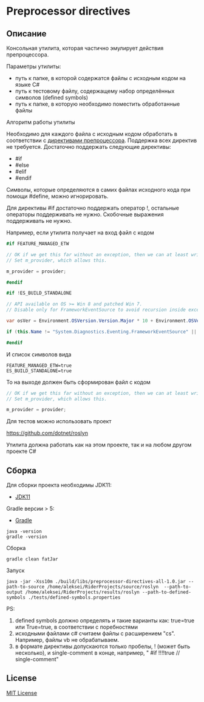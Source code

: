 # Preprocessor directives

## Описание
Консольная утилита, которая частично эмулирует действия препроцессора.

Параметры утилиты:
- путь к папке, в которой содержатся файлы с исходным кодом на языке C#
- путь к тестовому файлу, содержащему набор определённых символов (defined symbols)
- путь к папке, в которую необходимо поместить обработанные файлы

Алгоритм работы утилиты

Необходимо для каждого файла с исходным кодом обработать в соответствии с [директивами препроцессора](https://docs.microsoft.com/en-us/dotnet/csharp/language-reference/preprocessor-directives). Поддержка всех директив не требуется. Достаточно поддержать следующие директивы:
- \#if
- \#else
- \#elif
- \#endif

Символы, которые определяются в самих файлах исходного кода при помощи #define, можно игнорировать.

Для директивы #if достаточно поддержать оператор !, остальные операторы поддерживать не нужно. Скобочные выражения поддерживать не нужно.

Например, если утилита получает на вход файл с кодом

```csharp
#if FEATURE_MANAGED_ETW

// OK if we get this far without an exception, then we can at least write out error messages.
// Set m_provider, which allows this.

m_provider = provider;

#endif

#if !ES_BUILD_STANDALONE

// API available on OS >= Win 8 and patched Win 7.
// Disable only for FrameworkEventSource to avoid recursion inside exception handling.

var osVer = Environment.OSVersion.Version.Major * 10 + Environment.OSVersion.Version.Minor;

if (this.Name != "System.Diagnostics.Eventing.FrameworkEventSource" || osVer >= 62)

#endif
```

И список символов вида

```
FEATURE_MANAGED_ETW=true
ES_BUILD_STANDALONE=true
```

То на выходе должен быть сформирован файл с кодом

```csharp
// OK if we get this far without an exception, then we can at least write out error messages.
// Set m_provider, which allows this.

m_provider = provider;
```

Для тестов можно использовать проект

https://github.com/dotnet/roslyn

Утилита должна работать как на этом проекте, так и на любом другом проекте C#

## Сборка

Для сборки проекта необходимы JDK11:
* [JDK11](https://jdk.java.net/java-se-ri/11)

Gradle версии > 5:
* [Gradle](https://gradle.org/install/#manually)

```
java -version
gradle -version
```

Сборка

```
gradle clean fatJar
```

Запуск

```
java -jar -Xss10m ./build/libs/preprocessor-directives-all-1.0.jar --path-to-source /home/aleksei/RiderProjects/source/roslyn  --path-to-output /home/aleksei/RiderProjects/results/roslyn --path-to-defined-symbols ./tests/defined-symbols.properties
```

PS:
1. defined symbols должно определять и такие варианты как: true=true или True=true, в соответствии с поребностями
2. исходными файлами c# считаем файлы с расширением "cs". Например, файлы vb не обрабатываем.
3. в формате директивы допускаются только пробелы, ! (может быть несколько), и single-comment в конце, например, "   #if    !!!!true      // single-comment"

## License

[MIT License](LICENSE)

